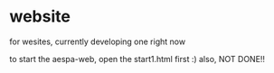 # website
for wesites, currently developing one right now

to start the aespa-web, open the start1.html first :)
also, NOT DONE!!
